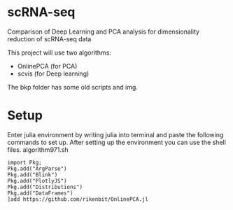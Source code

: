 # scRNA-seq

Comparison of Deep Learning and PCA analysis for dimensionality reduction of scRNA-seq data

This project will use two algorithms:

- OnlinePCA (for PCA)
- scvis (for Deep learning)

The bkp folder has some old scripts and img.

# Setup
Enter julia environment by writing julia into terminal and paste the following commands to set up. After setting up the environment you can use the shell files. algorithm971.sh

```
import Pkg;
Pkg.add("ArgParse")
Pkg.add("Blink")
Pkg.add("PlotlyJS")
Pkg.add("Distributions")
Pkg.add("DataFrames")
]add https://github.com/rikenbit/OnlinePCA.jl
```
